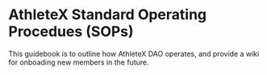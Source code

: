 # AthleteX Standard Operating Procedues (SOPs)

This guidebook is to outline how AthleteX DAO operates, and provide a wiki for onboading new members in the future.
